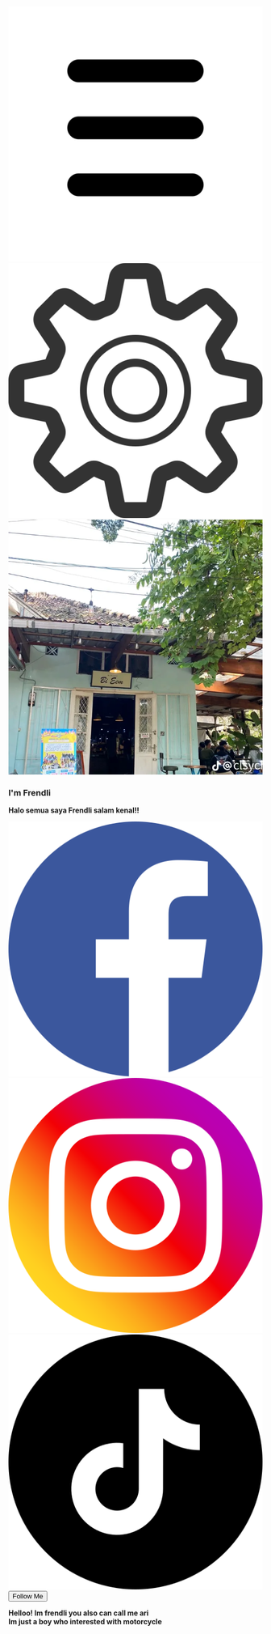 <!DOCTYPE html>
<html>
<head>
  <meta http-equiv="CONTENT-TYPE" content="text/html; charset=UTF-8">
  <title>profile photos</title>
</head>
<body>
  <div class="container">
  <div class="user-box">
  <img src="menu.png" class="menu">
    <img src="settings.png" class="settings">
  <img src="user.webp" class="user">
  <h3>I'm Frendli</h3>
  <p><strong>Halo semua saya Frendli salam kenal!!</strong></p>
  <div class="medsos">
  <img src="facebook.png" class="facebook">
    <a href="https://www.instagram.com/frendlii_?igsh=YzljYTk1ODg3Zg=="><img src="instagram.png" class="instagram"></a>
    <a href="https://vm.tiktok.com/ZS2JftFVB/"><img src="tiktok.png" class="tiktok"></a>
  </div>
    <button type="button">Follow Me</button>
    <div class="profile.bottom">
      <p><strong>Helloo! Im frendli you also can call me ari <br>
       Im just a boy who interested with motorcycle</strong></p>
    </div>
  </div>
  </div>
  <link rel="stylesheet" href="profile .css">
</body>
</html>
